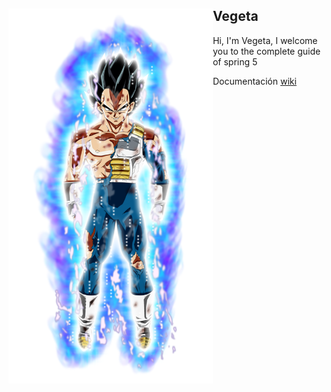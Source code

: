 <div style="vertical-aligh: center;"><img src="./doc/Vegeta.png" alt="Vegeta" align="left" height="600"/> <h2> Vegeta </h2> <p> 
Hi, I'm Vegeta, I welcome you to the complete guide of spring 5</p>
<p> Documentación <a href="https://github.com/ruben-furlan/vegeta/wiki"> wiki</a></p>
</div>
